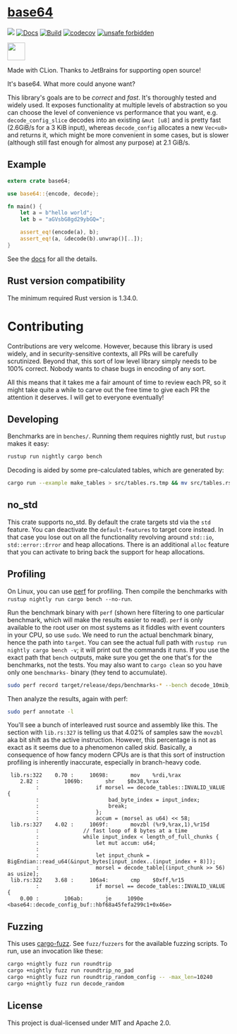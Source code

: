 [base64](https://crates.io/crates/base64)
===

[![](https://img.shields.io/crates/v/base64.svg)](https://crates.io/crates/base64) [![Docs](https://docs.rs/base64/badge.svg)](https://docs.rs/base64) [![Build](https://travis-ci.org/marshallpierce/rust-base64.svg?branch=master)](https://travis-ci.org/marshallpierce/rust-base64) [![codecov](https://codecov.io/gh/marshallpierce/rust-base64/branch/master/graph/badge.svg)](https://codecov.io/gh/marshallpierce/rust-base64) [![unsafe forbidden](https://img.shields.io/badge/unsafe-forbidden-success.svg)](https://github.com/rust-secure-code/safety-dance/)

<a href="https://www.jetbrains.com/?from=rust-base64"><img src="/icon_CLion.svg" height="40px"/></a>

Made with CLion. Thanks to JetBrains for supporting open source!

It's base64. What more could anyone want?

This library's goals are to be *correct* and *fast*. It's thoroughly tested and widely used. It exposes functionality at multiple levels of abstraction so you can choose the level of convenience vs performance that you want, e.g. `decode_config_slice` decodes into an existing `&mut [u8]` and is pretty fast (2.6GiB/s for a 3 KiB input), whereas `decode_config` allocates a new `Vec<u8>` and returns it, which might be more convenient in some cases, but is slower (although still fast enough for almost any purpose) at 2.1 GiB/s.

Example
---

```rust
extern crate base64;

use base64::{encode, decode};

fn main() {
    let a = b"hello world";
    let b = "aGVsbG8gd29ybGQ=";

    assert_eq!(encode(a), b);
    assert_eq!(a, &decode(b).unwrap()[..]);
}
```

See the [docs](https://docs.rs/base64) for all the details.

Rust version compatibility
---

The minimum required Rust version is 1.34.0.

# Contributing

Contributions are very welcome. However, because this library is used widely, and in security-sensitive contexts, all PRs will be carefully scrutinized. Beyond that, this sort of low level library simply needs to be 100% correct. Nobody wants to chase bugs in encoding of any sort.

All this means that it takes me a fair amount of time to review each PR, so it might take quite a while to carve out the free time to give each PR the attention it deserves. I will get to everyone eventually!

Developing
---

Benchmarks are in `benches/`. Running them requires nightly rust, but `rustup` makes it easy:

```bash
rustup run nightly cargo bench
```

Decoding is aided by some pre-calculated tables, which are generated by:

```bash
cargo run --example make_tables > src/tables.rs.tmp && mv src/tables.rs.tmp src/tables.rs
```

no_std
---

This crate supports no_std. By default the crate targets std via the `std` feature. You can deactivate the `default-features` to target core instead. In that case you lose out on all the functionality revolving around `std::io`, `std::error::Error` and heap allocations. There is an additional `alloc` feature that you can activate to bring back the support for heap allocations.

Profiling
---

On Linux, you can use [perf](https://perf.wiki.kernel.org/index.php/Main_Page) for profiling. Then compile the benchmarks with `rustup nightly run cargo bench --no-run`.

Run the benchmark binary with `perf` (shown here filtering to one particular benchmark, which will make the results easier to read). `perf` is only available to the root user on most systems as it fiddles with event counters in your CPU, so use `sudo`. We need to run the actual benchmark binary, hence the path into `target`. You can see the actual full path with `rustup run nightly cargo bench -v`; it will print out the commands it runs. If you use the exact path that `bench` outputs, make sure you get the one that's for the benchmarks, not the tests. You may also want to `cargo clean` so you have only one `benchmarks-` binary (they tend to accumulate).

```bash
sudo perf record target/release/deps/benchmarks-* --bench decode_10mib_reuse
```

Then analyze the results, again with perf:

```bash
sudo perf annotate -l
```

You'll see a bunch of interleaved rust source and assembly like this. The section with `lib.rs:327` is telling us that 4.02% of samples saw the `movzbl` aka bit shift as the active instruction. However, this percentage is not as exact as it seems due to a phenomenon called *skid*. Basically, a consequence of how fancy modern CPUs are is that this sort of instruction profiling is inherently inaccurate, especially in branch-heavy code.

```text
 lib.rs:322    0.70 :     10698:       mov    %rdi,%rax
    2.82 :        1069b:       shr    $0x38,%rax
         :                  if morsel == decode_tables::INVALID_VALUE {
         :                      bad_byte_index = input_index;
         :                      break;
         :                  };
         :                  accum = (morsel as u64) << 58;
 lib.rs:327    4.02 :     1069f:       movzbl (%r9,%rax,1),%r15d
         :              // fast loop of 8 bytes at a time
         :              while input_index < length_of_full_chunks {
         :                  let mut accum: u64;
         :
         :                  let input_chunk = BigEndian::read_u64(&input_bytes[input_index..(input_index + 8)]);
         :                  morsel = decode_table[(input_chunk >> 56) as usize];
 lib.rs:322    3.68 :     106a4:       cmp    $0xff,%r15
         :                  if morsel == decode_tables::INVALID_VALUE {
    0.00 :        106ab:       je     1090e <base64::decode_config_buf::hbf68a45fefa299c1+0x46e>
```


Fuzzing
---

This uses [cargo-fuzz](https://github.com/rust-fuzz/cargo-fuzz). See `fuzz/fuzzers` for the available fuzzing scripts. To run, use an invocation like these:

```bash
cargo +nightly fuzz run roundtrip
cargo +nightly fuzz run roundtrip_no_pad
cargo +nightly fuzz run roundtrip_random_config -- -max_len=10240
cargo +nightly fuzz run decode_random
```


License
---

This project is dual-licensed under MIT and Apache 2.0.
